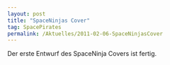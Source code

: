 ```yaml
---
layout: post
title: "SpaceNinjas Cover"
tag: SpacePirates
permalink: /Aktuelles/2011-02-06-SpaceNinjasCover
---
```



Der erste Entwurf des SpaceNinja Covers ist fertig.


